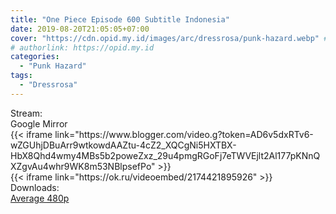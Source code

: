 ```yaml
---
title: "One Piece Episode 600 Subtitle Indonesia"
date: 2019-08-20T21:05:05+07:00
cover: "https://cdn.opid.my.id/images/arc/dressrosa/punk-hazard.webp" # Optional, cover
# authorlink: https://opid.my.id
categories:
  - "Punk Hazard"
tags:
  - "Dressrosa"
---
```

<div class="ui menu violet borderless inverted">
  <div class="header item active">
        Stream:
    </div>
  <a class="active item" data-tab="google">
    <i class="google drive icon"></i> Google
  </a>
  <a class="item nounderline" data-tab="mirror">
    <i class="odnoklassniki icon"></i> Mirror
  </a>
</div>
<div class="ui bottom attached tab segment active" style="border:0 !important;" data-tab="google">
{{< iframe link="https://www.blogger.com/video.g?token=AD6v5dxRTv6-wZGUhjDBuArr9wtkowdAAZtu-4cZ2_XQCgNi5HXTBX-HbX8Qhd4wmy4MBs5b2poweZxz_29u4pmgRGoFj7eTWVEjlt2Al177pKNnQXZgvAu4whr9WK8m53NBlpsefPo" >}}
</div>
<div class="ui bottom attached tab segment" style="border:0 !important;" data-tab="mirror">
{{< iframe link="https://ok.ru/videoembed/2174421895926" >}}
</div>
<div class="ui menu violet borderless inverted">
  <div class="header item active">
        Downloads:
    </div>
  <a class="item nounderline" href="https://ouo.io/zLxBNw5" target="_blank" rel="dofollow"><i class="google drive icon"></i>
    Average 480p</a>
</div>